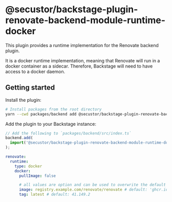 # @secustor/backstage-plugin-renovate-backend-module-runtime-docker

This plugin provides a runtime implementation for the Renovate backend plugin.

It is a docker runtime implementation, meaning that Renovate will run in a docker container as a sidecar.
Therefore, Backstage will need to have access to a docker daemon.

## Getting started

Install the plugin:

```bash
# Install packages from the root directory
yarn --cwd packages/backend add @secustor/backstage-plugin-renovate-backend-module-runtime-docker
```

Add the plugin to your Backstage instance:

```ts
// Add the following to `packages/backend/src/index.ts`
backend.add(
  import('@secustor/backstage-plugin-renovate-backend-module-runtime-docker'),
);
```

```yaml
renovate:
  runtime:
    type: docker
    docker:
      pullImage: false

      # all values are option and can be used to overwrite the default values
      image: registry.example.com/renovate/renovate # default: 'ghcr.io/renovatebot/renovate'
      tag: latest # default: 41.149.2
```
